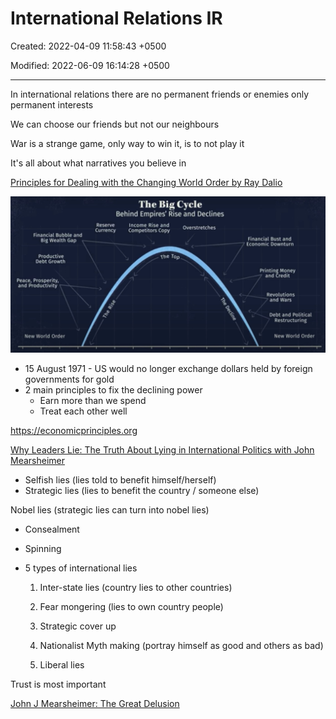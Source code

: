 # International Relations IR

Created: 2022-04-09 11:58:43 +0500

Modified: 2022-06-09 16:14:28 +0500

---

In international relations there are no permanent friends or enemies only permanent interests

We can choose our friends but not our neighbours

War is a strange game, only way to win it, is to not play it

It's all about what narratives you believe in

[Principles for Dealing with the Changing World Order by Ray Dalio](https://www.youtube.com/watch?v=xguam0TKMw8)

![image](media/International-Relations-IR-image1.jpeg)

- 15 August 1971 - US would no longer exchange dollars held by foreign governments for gold
- 2 main principles to fix the declining power
  - Earn more than we spend
  - Treat each other well

<https://economicprinciples.org>

[Why Leaders Lie: The Truth About Lying in International Politics with John Mearsheimer](https://www.youtube.com/watch?v=VPe5f5dcrGE)

- Selfish lies (lies told to benefit himself/herself)
- Strategic lies (lies to benefit the country / someone else)

Nobel lies (strategic lies can turn into nobel lies)

- Consealment
- Spinning

- 5 types of international lies

    1. Inter-state lies (country lies to other countries)

    2. Fear mongering (lies to own country people)

    3. Strategic cover up

    4. Nationalist Myth making (portray himself as good and others as bad)

    5. Liberal lies

Trust is most important

[John J Mearsheimer: The Great Delusion](https://youtu.be/nZVIaXFN2lU)
